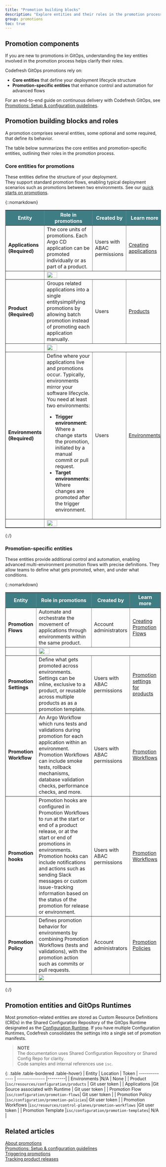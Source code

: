 ```yaml
---
title: "Promotion building blocks"
description: "Explore entities and their roles in the promotion process"
group: promotions
toc: true
---
```


## Promotion components
If you are new to promotions in GitOps, understanding the key entities involved in the promotion process helps clarify their roles.

Codefresh GitOps promotions rely on:
* **Core entities** that define your deployment lifecycle structure
* **Promotion-specific entities** that enhance control and automation for advanced flows

For an end-to-end guide on continuous delivery with Codefresh GitOps, see [Promotions: Setup & configuration guidelines]({{site.baseurl}}/docs/promotions/create-promotion-sequence/). 

## Promotion building blocks and roles

A promotion comprises several entities, some optional and some required, that define its behavior.

The table below summarizes the core entities and promotion-specific entities, outlining their roles in the promotion process.


### Core entities for promotions
These entities define the structure of your deployment.<br>They support standard promotion flows, enabling typical deployment scenarios such as promotions between two environments. See our [quick starts on promotions]({{site.baseurl}}/docs/gitops-quick-start/gitops-quick-start/#promoting-applications).

{::nomarkdown}
<table border="1" width="100%">
  <tr style="background-color: #3f7d84; color: white;">
    <th width="20%">Entity</th>
    <th width="50%">Role in promotions</th>
    <th width="10%">Created by</th>
    <th width="20%">Learn more</th>
  </tr>
  <tr>
    <td><strong>Applications (Required)</strong></td>
    <td>The core units of promotions. Each Argo CD application can be promoted individually or as part of a product.</td>
    <td>Users with ABAC permissions</td>
    <td><a href="https://codefresh.io/docs/docs/deployments/gitops/create-application/">Creating applications</a></td>
  </tr>
  <tr>
    <td></td>
    <td colspan="3"><img src="../../../images/gitops-promotions/components/applications.png" style="max-width: 100%; height: 30%;">
  </tr>  
  <tr>
    <td><strong>Product (Required)</strong></td>
    <td>Groups related applications into a single entitysimplifying promotions by allowing batch promotion instead of promoting each application manually.</td>
    <td>Users</td>
    <td><a href="https://codefresh.io/docs/docs/products/about-products/">Products</a></td>
  </tr>
  <tr>
    <td></td>
    <td colspan="3"><img src="../../../images/gitops-promotions/components/products.png" style="max-width: 100%; height: 30%;">
  </tr>
  <tr>
    <td><strong>Environments (Required)</strong></td>
    <td>Define where your applications live and promotions occur. Typically, environments mirror your software lifecycle.<br>
      You need at least two environments:
      <ul>
        <li><strong>Trigger environment</strong>: Where a change starts the promotion, initiated by a manual commit or pull request.</li>
        <li><strong>Target environments</strong>: Where changes are promoted after the trigger environment.</li>
      </ul>
    </td>
    <td>Users</td>
    <td><a href="https://codefresh.io/docs/docs/environments/environments-overview/">Environments</a></td>
  </tr>
  <tr>
    <td></td>
    <td colspan="3"><img src="../../../images/gitops-promotions/components/environments.png" style="max-width: 100%; height: 30%;">
  </tr>
</table>
{:/}

### Promotion-specific entities
These entities provide additional control and automation, enabling advanced multi-environment promotion flows with precise definitions. They allow teams to define what gets promoted, when, and under what conditions.

{::nomarkdown}
<table border="1" width="100%">
  <tr style="background-color: #3f7d84; color: white;">
    <th width="20%">Entity</th>
    <th width="50%">Role in promotions</th>
    <th width="10%">Created by</th>
    <th width="20%">Learn more</th>
  </tr>
  <tr>
    <td><strong>Promotion Flows</strong></td>
    <td>Automate and orchestrate the movement of applications through environments within the same product.</td>
    <td>Account administrators</td>
    <td><a href="https://codefresh.io/docs/docs/promotions/promotion-flow/">Creating Promotion Flows</a></td>
  </tr>
  <tr>
    <td></td>
    <td colspan="3"><img src="../../../images/gitops-promotions/components/promotion-flow.png" style="max-width: 100%; height: 30%;">
  </tr>
  <tr>
    <td><strong>Promotion Settings</strong></td>
    <td>Define what gets promoted across environments. Settings can be inline, exclusive to a product, or reusable across multiple products as  as a promotion template.</td>
    <td>Users with ABAC permissions</td>
    <td><a href="https://codefresh.io/docs/docs/products/configure-product-settings/">Promotion settings for products</a></td>
  </tr>
  <tr>
    <td><strong>Promotion Workflow</strong></td>
    <td>An Argo Workflow which runs tests and validations during promotion for each application within an environment. Promotion Workflows can include smoke tests, rollback mechanisms, database validation checks, performance checks, and more.</td>
    <td>Users with ABAC permissions</td>
    <td><a href="https://codefresh.io/docs/docs/promotions/promotion-workflow/">Promotion Workflows</a></td>
  </tr>
  <tr>
    <td><strong>Promotion hooks</strong></td>
    <td>Promotion hooks are configured in Promotion Workflows to run at the start or end of a product release, or at the start or end of promotions in environments. Promotion hooks can include notifications and actions such as sending Slack messages or custom issue-tracking information based on the status of the promotion for release or environment.</td>
    <td>Users with ABAC permissions</td>
    <td><a href="https://codefresh.io/docs/docs/promotions/promotion-hooks/">Promotion Workflows</a></td>
  </tr>
  <tr>
    <td><strong>Promotion Policy</strong></td>
    <td>Defines promotion behavior for environments by combining Promotion Workflows (tests and validations), with the promotion action such as commits or pull requests.</td>
    <td>Account administrators</td>
    <td><a href="https://codefresh.io/docs/docs/promotions/promotion-policy/">Promotion Policies</a></td>
  </tr>
  <tr>
    <td></td>
    <td colspan="4"><img src="../../../images/gitops-promotions/components/promotion-policy.png" style="max-width: 100%; height: auto;"">
  </tr>
</table>

{:/}



## Promotion entities and GitOps Runtimes

Most promotion-related entities are stored as Custom Resource Definitions (CRDs) in the Shared Configuration Repository of the GitOps Runtime designated as the [Configuration Runtime]({{site.baseurl}}/docs/installation/gitops/configuration-runtime/). 
If you have multiple Configuration Runtimes, Codefresh consolidates the settings into a single set of promotion manifests.

>**NOTE**  
The documentation uses Shared Configuration Repository or Shared Config Repo for clarity.  
Code samples and internal references use `isc`.


{: .table .table-bordered .table-hover}
| Entity             | Location              | Token
| --------------    | --------------           |---------|
| Environments           |N/A | None  |
| Product                |`isc/resources/configuration/products` | Git user token |
| Applications           |Git Source associated with Runtime | Git user token |
| Promotion Flow         |`isc/configuration/promotion-flows`| Git user token |
| Promotion Policy       |`isc/configuration/promotion-policies`| Git user token |
| Promotion Workflows    |`isc/resources/control-planes/promotion-workflows` |Git user token |
| Promotion Template     |`isc/configuration/promotion-templates`| N/A |



## Related articles
[About promotions]({{site.baseurl}}/docs/promotions/promotions-overview/)  
[Promotions: Setup & configuration guidelines]({{site.baseurl}}/docs/promotions/create-promotion-sequence/)  
[Triggering promotions]({{site.baseurl}}/docs/promotions/trigger-promotions/)  
[Tracking product releases]({{site.baseurl}}/docs/promotions/product-releases/)  



